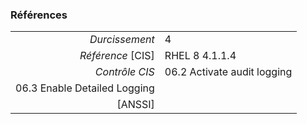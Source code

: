 ### Références

|                 |    |
|----------------:|:---|
|   *Durcissement*| 4 |
|*Référence* [CIS]| RHEL 8 4.1.1.4 |
|   *Contrôle CIS*| 06.2 Activate audit logging
06.3 Enable Detailed Logging |
|          [ANSSI]|  |
